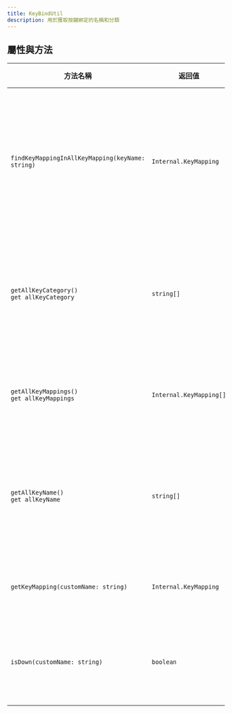 ```yaml
---
title: KeyBindUtil
description: 用於獲取按鍵綁定的名稱和分類
---
```


## 屬性與方法

| 方法名稱                                         | 返回值                  | 說明                         |
| ------------------------------------------------ | ----------------------- | ---------------------------- |
| `findKeyMappingInAllKeyMapping(keyName: string)` | `Internal.KeyMapping`   | 通過本地化按鍵名獲取按鍵綁定 |
| `getAllKeyCategory()` <br> `get allKeyCategory`  | `string[]`              | 獲取所有按鍵綁定的分類       |
| `getAllKeyMappings()` <br> `get allKeyMappings`  | `Internal.KeyMapping[]` | 獲取所有按鍵綁定             |
| `getAllKeyName()` <br> `get allKeyName`          | `string[]`              | 獲取所有按鍵綁定的名稱       |
| `getKeyMapping(customName: string)`              | `Internal.KeyMapping`   | 獲取按鍵綁定                 |
| `isDown(customName: string)`                     | `boolean`               | 判斷按鍵是否按下             |